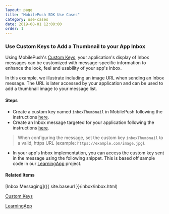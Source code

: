 ```yaml
---
layout: page
title: "MobilePush SDK Use Cases"
category: use-cases
date: 2019-08-01 12:00:00
order: 1
---
```

### Use Custom Keys to Add a Thumbnail to your App Inbox

Using MobilePush's [Custom Keys](https://help.salesforce.com/articleView?id=mc_mp_custom_keys.htm&type=5), your application's display of Inbox messages can be customized with message-specific information to enhance the look, feel and usability of your app's inbox.

In this example, we illustrate including an image URL when sending an Inbox message. The URL is later accessed by your application and can be used to add a thumbnail image to your message list.

#### Steps
-  Create a custom key named `inboxThumbnail` in MobilePush following the instructions [here](https://help.salesforce.com/articleView?id=mc_mp_custom_keys.htm&type=5).
-  Create an Inbox message targeted for your application following the instructions [here](https://help.salesforce.com/articleView?id=mc_mp_create_and_send_an_inbox_message.htm&type=5). 

> When configuring the message, set the custom key `inboxThumbnail` to a valid, https URL (example: `https://example.com/image.jpg`).

-  In your app's Inbox implementation, you can access the custom key sent in the message using the following snippet. This is based off sample code in our [LearningApp](https://github.com/salesforce-marketingcloud/MarketingCloudSDK-Android) project.

<script src="https://gist.github.com/sfmc-mobilepushsdk/3b5640e36f4a39eaca25f401fdf9b573.js"></script>
 

#### Related Items
[Inbox Messaging]({{ site.baseurl }}/inbox/inbox.html)

[Custom Keys](https://help.salesforce.com/articleView?id=mc_mp_custom_keys.htm&type=5)

[LearningApp](https://github.com/salesforce-marketingcloud/MarketingCloudSDK-Android)

